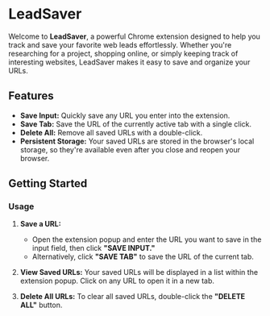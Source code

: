 # LeadSaver

Welcome to **LeadSaver**, a powerful Chrome extension designed to help you track and save your favorite web leads effortlessly. Whether you're researching for a project, shopping online, or simply keeping track of interesting websites, LeadSaver makes it easy to save and organize your URLs.

## Features

- **Save Input:** Quickly save any URL you enter into the extension.
- **Save Tab:** Save the URL of the currently active tab with a single click.
- **Delete All:** Remove all saved URLs with a double-click.
- **Persistent Storage:** Your saved URLs are stored in the browser's local storage, so they're available even after you close and reopen your browser.

## Getting Started

### Usage

1. **Save a URL:**
   - Open the extension popup and enter the URL you want to save in the input field, then click **"SAVE INPUT."**
   - Alternatively, click **"SAVE TAB"** to save the URL of the current tab.

2. **View Saved URLs:**
   Your saved URLs will be displayed in a list within the extension popup. Click on any URL to open it in a new tab.

3. **Delete All URLs:**
   To clear all saved URLs, double-click the **"DELETE ALL"** button.
